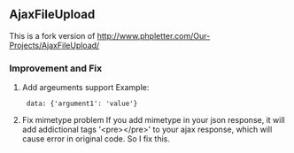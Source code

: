 ## AjaxFileUpload ##

This is a fork version of http://www.phpletter.com/Our-Projects/AjaxFileUpload/

### Improvement and Fix ###

1. Add argeuments support
    Example: 

        data: {'argument1': 'value'}

2. Fix mimetype problem
    If you add mimetype in your json response,
    it will add addictional tags '&lt;pre>&lt;/pre>' to your ajax response, which will cause error in original code.
    So I fix this.


